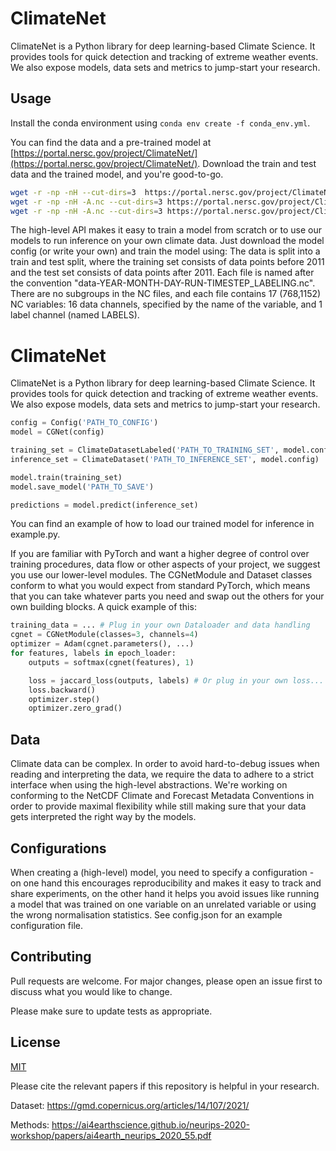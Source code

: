 # ClimateNet

ClimateNet is a Python library for deep learning-based Climate Science. It provides tools for quick detection and tracking of extreme weather events. We also expose models, data sets and metrics to jump-start your research.

## Usage

Install the conda environment using `conda env create -f conda_env.yml`.

You can find the data and a pre-trained model at [https://portal.nersc.gov/project/ClimateNet/](https://portal.nersc.gov/project/ClimateNet/).
Download the train and test data and the trained model, and you're good-to-go.

```bash
wget -r -np -nH --cut-dirs=3  https://portal.nersc.gov/project/ClimateNet/climatenet_new/model/
wget -r -np -nH -A.nc --cut-dirs=3 https://portal.nersc.gov/project/ClimateNet/climatenet_new/test/
wget -r -np -nH -A.nc --cut-dirs=3 https://portal.nersc.gov/project/ClimateNet/climatenet_new/train/
```

The high-level API makes it easy to train a model from scratch or to use our models to run inference on your own climate data. Just download the model config (or write your own) and train the model using:
The data is split into a train and test split, where the training set consists of data points before 2011 and the test set consists of data points after 2011. Each file is named after the convention "data-YEAR-MONTH-DAY-RUN-TIMESTEP_LABELING.nc".
There are no subgroups in the NC files, and each file contains 17 (768,1152) NC variables: 16 data channels, specified by the name of the variable, and 1 label channel (named LABELS).

# ClimateNet

ClimateNet is a Python library for deep learning-based Climate Science. It provides tools for quick detection and tracking of extreme weather events. We also expose models, data sets and metrics to jump-start your research.


```python
config = Config('PATH_TO_CONFIG')
model = CGNet(config)

training_set = ClimateDatasetLabeled('PATH_TO_TRAINING_SET', model.config)
inference_set = ClimateDataset('PATH_TO_INFERENCE_SET', model.config)

model.train(training_set)
model.save_model('PATH_TO_SAVE')

predictions = model.predict(inference_set)
```

You can find an example of how to load our trained model for inference in example.py.

If you are familiar with PyTorch and want a higher degree of control over training procedures, data flow or other aspects of your project, we suggest you use our lower-level modules.
The CGNetModule and Dataset classes conform to what you would expect from standard PyTorch, which means that you can take whatever parts you need and swap out the others for your own building blocks. A quick example of this:

```python
training_data = ... # Plug in your own Dataloader and data handling
cgnet = CGNetModule(classes=3, channels=4)
optimizer = Adam(cgnet.parameters(), ...)      
for features, labels in epoch_loader:
    outputs = softmax(cgnet(features), 1)

    loss = jaccard_loss(outputs, labels) # Or plug in your own loss...
    loss.backward()
    optimizer.step()
    optimizer.zero_grad() 
```

## Data

Climate data can be complex. In order to avoid hard-to-debug issues when reading and interpreting the data, we require the data to adhere to a strict interface when using the high-level abstractions. We're working on conforming to the NetCDF Climate and Forecast Metadata Conventions in order to provide maximal flexibility while still making sure that your data gets interpreted the right way by the models.

## Configurations

When creating a (high-level) model, you need to specify a configuration - on one hand this encourages reproducibility and makes it easy to track and share experiments, on the other hand it helps you avoid issues like running a model that was trained on one variable on an unrelated variable or using the wrong normalisation statistics.
See config.json for an example configuration file.

## Contributing
Pull requests are welcome. For major changes, please open an issue first to discuss what you would like to change.

Please make sure to update tests as appropriate.

## License
[MIT](https://choosealicense.com/licenses/mit/)

Please cite the relevant papers if this repository is helpful in your research.

Dataset: https://gmd.copernicus.org/articles/14/107/2021/

Methods: https://ai4earthscience.github.io/neurips-2020-workshop/papers/ai4earth_neurips_2020_55.pdf
